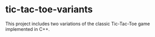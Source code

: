 # tic-tac-toe-variants
This project includes two variations of the classic Tic-Tac-Toe game implemented in C++.
